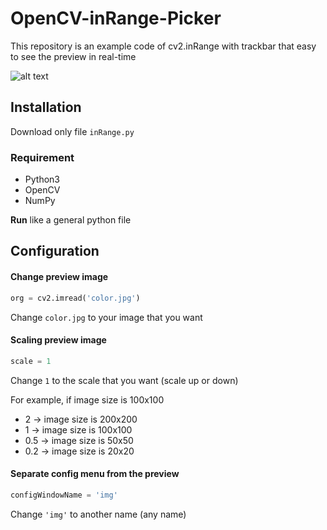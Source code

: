 # OpenCV-inRange-Picker

This repository is an example code of cv2.inRange with trackbar that easy to see the preview in real-time

![alt text](https://github.com/earthsaharat/OpenCV-inRange-Picker/blob/master/inRange.gif "Demo")

## Installation

Download only file `inRange.py`

### Requirement
- Python3
- OpenCV
- NumPy

**Run** like a general python file

## Configuration

#### Change preview image
```python
org = cv2.imread('color.jpg')
```
Change `color.jpg` to your image that you want

#### Scaling preview image
```python
scale = 1
```
Change `1` to the scale that you want (scale up or down)

For example, if image size is 100x100
- 2 -> image size is 200x200
- 1 -> image size is 100x100
- 0.5 -> image size is 50x50
- 0.2 -> image size is 20x20

#### Separate config menu from the preview
```python
configWindowName = 'img'
```
Change `'img'` to another name (any name)


